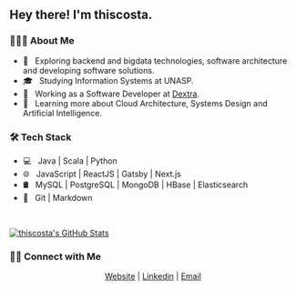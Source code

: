 <h2> Hey there! I'm thiscosta.</h2>

<h3> 👨🏻‍💻 About Me </h3>

- 🤔 &nbsp; Exploring backend and bigdata technologies, software architecture and developing software solutions.
- 🎓 &nbsp; Studying Information Systems at UNASP.
- 💼 &nbsp; Working as a Software Developer at [Dextra](https://dextra.com.br/).
- 🌱 &nbsp; Learning more about Cloud Architecture, Systems Design and Artificial Intelligence.

<h3>🛠 Tech Stack</h3>

- 💻 &nbsp; Java | Scala | Python
- 🌐 &nbsp; JavaScript | ReactJS | Gatsby | Next.js
- 🛢 &nbsp; MySQL | PostgreSQL | MongoDB | HBase | Elasticsearch 
- 🔧 &nbsp; Git | Markdown

<br/>

[![thiscosta's GitHub Stats](https://github-readme-stats.vercel.app/api?username=thiscosta&show_icons=true)](https://github.com/thiscosta)

<h3> 🤝🏻 Connect with Me </h3>

<p align="center">
<a href="https://www.codestudio.com.br/">Website</a>
<span> | </span>
<a href="https://www.linkedin.com/in/thiscosta00/">Linkedin</a>
<span> | </span>
<a href="mailto:thiago@codestudio.com">Email</a>
</p>
